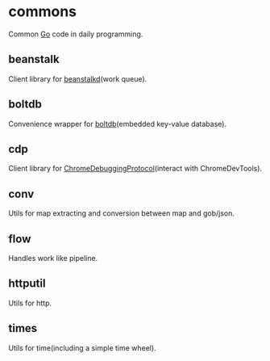 # commons
Common [Go](https://golang.org/) code in daily programming.

## beanstalk
Client library for [beanstalkd](https://github.com/kr/beanstalkd)(work queue).

## boltdb
Convenience wrapper for [boltdb](https://github.com/coreos/bbolt)(embedded key-value database).

## cdp
Client library for [ChromeDebuggingProtocol](https://github.com/ChromeDevTools/devtools-protocol)(interact with ChromeDevTools).

## conv
Utils for map extracting and conversion between map and gob/json.

## flow
Handles work like pipeline.

## httputil
Utils for http.

## times
Utils for time(including a simple time wheel).
